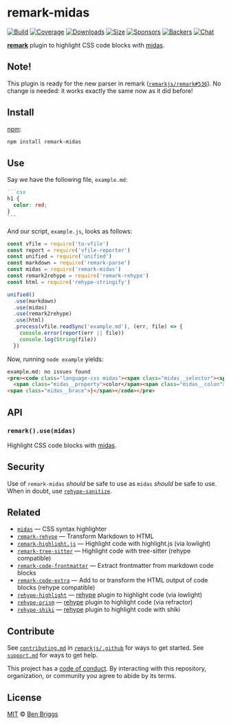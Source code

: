 # remark-midas

[![Build][build-badge]][build]
[![Coverage][coverage-badge]][coverage]
[![Downloads][downloads-badge]][downloads]
[![Size][size-badge]][size]
[![Sponsors][sponsors-badge]][collective]
[![Backers][backers-badge]][collective]
[![Chat][chat-badge]][chat]

[**remark**][remark] plugin to highlight CSS code blocks with [midas][].

## Note!

This plugin is ready for the new parser in remark
([`remarkjs/remark#536`](https://github.com/remarkjs/remark/pull/536)).
No change is needed: it works exactly the same now as it did before!

## Install

[npm][]:

```sh
npm install remark-midas
```

## Use

Say we have the following file, `example.md`:

````markdown
```css
h1 {
  color: red;
}
```
````

And our script, `example.js`, looks as follows:

```js
const vfile = require('to-vfile')
const report = require('vfile-reporter')
const unified = require('unified')
const markdown = require('remark-parse')
const midas = require('remark-midas')
const remark2rehype = require('remark-rehype')
const html = require('rehype-stringify')

unified()
  .use(markdown)
  .use(midas)
  .use(remark2rehype)
  .use(html)
  .process(vfile.readSync('example.md'), (err, file) => {
    console.error(report(err || file))
    console.log(String(file))
  })
```

Now, running `node example` yields:

```html
example.md: no issues found
<pre><code class="language-css midas"><span class="midas__selector"><span class="midas__tag">h1</span></span> <span class="midas__brace">{</span>
  <span class="midas__property">color</span><span class="midas__colon">: </span><span class="midas__value"><span class="midas__word">red</span></span><span class="midas__semicolon">;</span>
<span class="midas__brace">}</span></code></pre>
```

## API

### `remark().use(midas)`

Highlight CSS code blocks with [midas][].

## Security

Use of `remark-midas` *should* be safe to use as `midas` *should* be safe to
use.
When in doubt, use [`rehype-sanitize`][sanitize].

## Related

*   [`midas`](https://github.com/ben-eb/midas)
    — CSS syntax highlighter
*   [`remark-rehype`](https://github.com/remarkjs/remark-rehype)
    — Transform Markdown to HTML
*   [`remark-highlight.js`](https://github.com/remarkjs/remark-highlight.js)
    — Highlight code with highlight.js (via lowlight)
*   [`remark-tree-sitter`](https://github.com/samlanning/remark-tree-sitter)
    — Highlight code with tree-sitter (rehype compatible)
*   [`remark-code-frontmatter`](https://github.com/samlanning/remark-code-frontmatter)
    — Extract frontmatter from markdown code blocks
*   [`remark-code-extra`](https://github.com/samlanning/remark-code-extra)
    — Add to or transform the HTML output of code blocks (rehype compatible)
*   [`rehype-highlight`](https://github.com/rehypejs/rehype-highlight)
    — [rehype][] plugin to highlight code (via lowlight)
*   [`rehype-prism`](https://github.com/mapbox/rehype-prism)
    — [rehype][] plugin to highlight code (via refractor)
*   [`rehype-shiki`](https://github.com/rsclarke/rehype-shiki)
    — [rehype][] plugin to highlight code with shiki

## Contribute

See [`contributing.md`][contributing] in [`remarkjs/.github`][health] for ways
to get started.
See [`support.md`][support] for ways to get help.

This project has a [code of conduct][coc].
By interacting with this repository, organization, or community you agree to
abide by its terms.

## License

[MIT][license] © [Ben Briggs][author]

<!-- Definitions -->

[build-badge]: https://img.shields.io/travis/remarkjs/remark-midas.svg

[build]: https://travis-ci.org/remarkjs/remark-midas

[coverage-badge]: https://img.shields.io/codecov/c/github/remarkjs/remark-midas.svg

[coverage]: https://codecov.io/github/remarkjs/remark-midas

[downloads-badge]: https://img.shields.io/npm/dm/remark-midas.svg

[downloads]: https://www.npmjs.com/package/remark-midas

[size-badge]: https://img.shields.io/bundlephobia/minzip/remark-midas.svg

[size]: https://bundlephobia.com/result?p=remark-midas

[sponsors-badge]: https://opencollective.com/unified/sponsors/badge.svg

[backers-badge]: https://opencollective.com/unified/backers/badge.svg

[collective]: https://opencollective.com/unified

[chat-badge]: https://img.shields.io/badge/chat-discussions-success.svg

[chat]: https://github.com/remarkjs/remark/discussions

[npm]: https://docs.npmjs.com/cli/install

[health]: https://github.com/remarkjs/.github

[contributing]: https://github.com/remarkjs/.github/blob/HEAD/contributing.md

[support]: https://github.com/remarkjs/.github/blob/HEAD/support.md

[coc]: https://github.com/remarkjs/.github/blob/HEAD/code-of-conduct.md

[license]: license

[author]: http://beneb.info

[remark]: https://github.com/remarkjs/remark

[rehype]: https://github.com/rehypejs/rehype

[midas]: https://github.com/ben-eb/midas

[sanitize]: https://github.com/rehypejs/rehype-sanitize
